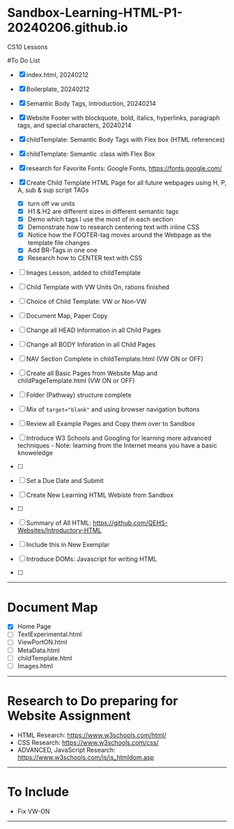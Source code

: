 # Sandbox-Learning-HTML-P1-20240206.github.io
CS10 Lessons

#To Do List
- [x] index.html, 20240212
- [x] Boilerplate, 20240212
- [x] Semantic Body Tags, Introduction, 20240214
- [x] Website Footer with blockquote, bold, italics, hyperlinks, paragraph tags, and special characters, 20240214
- [x] childTemplate: Semantic Body Tags with Flex box (HTML references)
- [x] childTemplate: Semantic .class with Flex Box
- [x] research for Favorite Fonts: Google Fonts, https://fonts.google.com/
- [x] Create Child Template HTML Page for all future webpages using H, P, A, sub & sup script TAGs
  - [x] turn off vw units
  - [x] H1 & H2 are different sizes in different semantic tags
  - [x] Demo which tags I use the most of in each section
  - [x] Demonstrate how to research centering text with inline CSS
  - [x] Notice how the FOOTER-tag moves around the Webpage as the template file changes
  - [x] Add BR-Tags in one one
  - [x] Research how to CENTER text with CSS
- [ ] Images Lesson, added to childTemplate
- [ ] Child Template with VW Units On, rations finished
- [ ] Choice of Child Template: VW or Non-VW
- [ ] Document Map, Paper Copy
- [ ] Change all HEAD Information in all Child Pages
- [ ] Change all BODY Inforation in all Child Pages
- [ ] NAV Section Complete in childTemplate.html (VW ON or OFF)
- [ ] Create all Basic Pages from Website Map and childPageTemplate.html (VW ON or OFF)
- [ ] Folder (Pathway) structure complete
- [ ] Mix of ```target="blank"``` and using browser navigation buttons

- [ ] Review all Example Pages and Copy them over to Sandbox
- [ ] Introduce W3 Schools and Googling for learning more advanced techniques
      - Note: learning from the Internet means you have a basic knoweledge
- [ ] 
- [ ] Set a Due Date and Submit
- [ ] Create New Learning HTML Webiste from Sandbox
- [ ] 
- [ ] Summary of All HTML: https://github.com/QEHS-Websites/Introductory-HTML
- [ ] Include this in New Exemplar
- [ ] Introduce DOMs: Javascript for writing HTML
- [ ] 

---

# Document Map
- [x] Home Page
- [ ] TextExperimental.html
- [ ] ViewPortON.html
- [ ] MetaData.html
- [ ] childTemplate.html
- [ ] Images.html

---

# Research to Do preparing for Website Assignment
- HTML Research: https://www.w3schools.com/html/
- CSS Research: https://www.w3schools.com/css/
- ADVANCED, JavaScript Research: https://www.w3schools.com/js/js_htmldom.asp

---

# To Include
- Fix VW-ON

---
